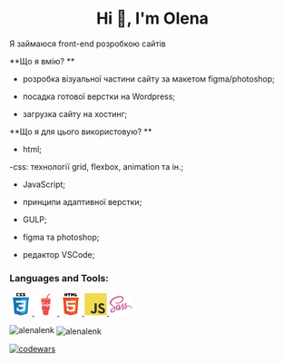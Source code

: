 




<h1 align="center">Hi 👋, I'm Olena</h1>

Я займаюся front-end розробкою сайтів

**Що я вмію? 
**
- розробка візуальної частини сайту за макетом figma/photoshop; 

- посадка готової верстки на Wordpress; 

- загрузка сайту на хостинг;

 

**Що я для цього використовую?
**
- html; 

-css: технології grid, flexbox, animation та ін.; 

- JavaScript; 

- принципи адаптивної верстки;

- GULP; 

- figma та photoshop;

- редактор VSCode;





<p align="left">
</p>

<h3 align="left">Languages and Tools:</h3>
<p align="left"> <a href="https://www.w3schools.com/css/" target="_blank" rel="noreferrer"> <img src="https://raw.githubusercontent.com/devicons/devicon/master/icons/css3/css3-original-wordmark.svg" alt="css3" width="40" height="40"/> </a> <a href="https://gulpjs.com" target="_blank" rel="noreferrer"> <img src="https://raw.githubusercontent.com/devicons/devicon/master/icons/gulp/gulp-plain.svg" alt="gulp" width="40" height="40"/> </a> <a href="https://www.w3.org/html/" target="_blank" rel="noreferrer"> <img src="https://raw.githubusercontent.com/devicons/devicon/master/icons/html5/html5-original-wordmark.svg" alt="html5" width="40" height="40"/> </a> <a href="https://developer.mozilla.org/en-US/docs/Web/JavaScript" target="_blank" rel="noreferrer"> <img src="https://raw.githubusercontent.com/devicons/devicon/master/icons/javascript/javascript-original.svg" alt="javascript" width="40" height="40"/> </a> <a href="https://sass-lang.com" target="_blank" rel="noreferrer"> <img src="https://raw.githubusercontent.com/devicons/devicon/master/icons/sass/sass-original.svg" alt="sass" width="40" height="40"/> </a> </p>





<p><img align="left" src="https://github-readme-stats.vercel.app/api/top-langs?username=alenalenk&show_icons=true&locale=en&layout=compact" alt="alenalenk" /></p>

<p>&nbsp;<img align="center" src="https://github-readme-stats.vercel.app/api?username=alenalenk&show_icons=true&locale=en" alt="alenalenk" /></p>

[![codewars](https://www.codewars.com/users/Alenalenk/badges/small)](https://www.codewars.com/users/Alenalenk) 


